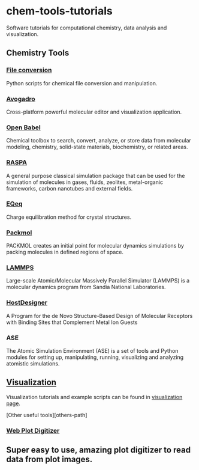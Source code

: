 chem-tools-tutorials
====================

Software tutorials for computational chemistry, data analysis and visualization.

Chemistry Tools
---------------
### [File conversion][file-conversion]
Python scripts for chemical file conversion and manipulation.

### [Avogadro][avogadro-page]
Cross-platform powerful molecular editor and visualization application.

### [Open Babel][obabel-page]
Chemical toolbox to search, convert, analyze, or store data from molecular modeling, chemistry, solid-state materials, biochemistry, or related areas.

### [RASPA][raspa-page]
A general purpose classical simulation package that can be used for the simulation of molecules in gases, fluids, zeolites, metal-organic frameworks, carbon nanotubes and external fields.

### [EQeq][eqeq-page]
Charge equilibration method for crystal structures.

### [Packmol][packmol-page]
PACKMOL creates an initial point for molecular dynamics simulations by packing molecules in defined regions of space.

### [LAMMPS][lammps-page]
Large-scale Atomic/Molecular Massively Parallel Simulator (LAMMPS) is a molecular dynamics program from Sandia National Laboratories.

### [HostDesigner][hd-page]
A Program for the de Novo Structure-Based Design of Molecular Receptors with Binding Sites that Complement Metal Ion Guests

### ASE
The Atomic Simulation Environment (ASE) is a set of tools and Python modules for setting up, manipulating, running, visualizing and analyzing atomistic simulations.

[Visualization][viz-page]
-------------
Visualization tutorials and example scripts can be found in [visualization page][viz-page].

[Other useful tools][others-path]

### [Web Plot Digitizer](https://apps.automeris.io/wpd/)
Super easy to use, amazing plot digitizer to read data from plot images.
---------------------------------------------------------------------------------------------------
[file-conversion]: https://kbsezginel.github.io/chem-tools-tutorials/file-conversion
[avogadro-page]: https://kbsezginel.github.io/chem-tools-tutorials/avogadro
[obabel-page]: https://kbsezginel.github.io/chem-tools-tutorials/openbabel
[raspa-page]: https://kbsezginel.github.io/chem-tools-tutorials/raspa
[eqeq-page]: https://kbsezginel.github.io/chem-tools-tutorials/eqeq
[packmol-page]: https://kbsezginel.github.io/chem-tools-tutorials/packmol
[lammps-page]: https://kbsezginel.github.io/chem-tools-tutorials/lammps
[hd-page]: https://kbsezginel.github.io/chem-tools-tutorials/hostdesigner
[viz-page]: https://kbsezginel.github.io/visualization
